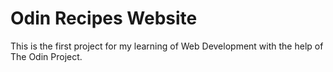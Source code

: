 # Odin Recipes Website
This is the first project for my learning of Web Development with the help of The Odin Project. 